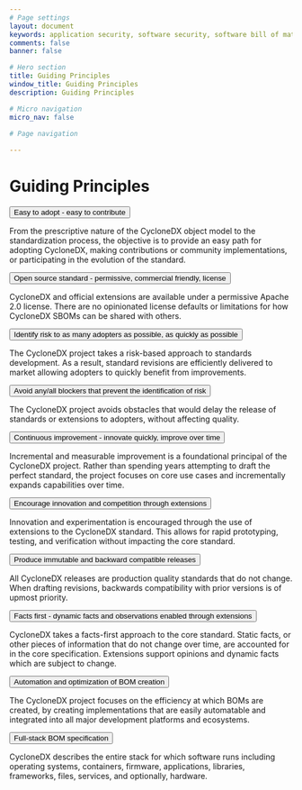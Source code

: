 ```yaml
---
# Page settings
layout: document
keywords: application security, software security, software bill of material, SBOM, BOM, open source, supply chain, specification, spdx, license, package url, purl, cpe
comments: false
banner: false

# Hero section
title: Guiding Principles
window_title: Guiding Principles
description: Guiding Principles

# Micro navigation
micro_nav: false

# Page navigation
    
---
```


# Guiding Principles



<div>

<button type="button" class="collapsible">Easy to adopt - easy to contribute</button>
<div class="collapsible-content">
  <p>From the prescriptive nature of the CycloneDX object model to the standardization process, the objective is to provide an easy path for adopting CycloneDX, making contributions or community implementations, or participating in the evolution of the standard.</p>
</div>

<button type="button" class="collapsible">Open source standard - permissive, commercial friendly, license</button>
<div class="collapsible-content">
  <p>CycloneDX and official extensions are available under a permissive Apache 2.0 license. There are no opinionated license defaults or limitations for how CycloneDX SBOMs can be shared with others.</p>
</div>

<button type="button" class="collapsible">Identify risk to as many adopters as possible, as quickly as possible</button>
<div class="collapsible-content">
  <p>The CycloneDX project takes a risk-based approach to standards development. As a result, standard revisions are efficiently delivered to market allowing adopters to quickly benefit from improvements.</p>
</div>

<button type="button" class="collapsible">Avoid any/all blockers that prevent the identification of risk</button>
<div class="collapsible-content">
  <p>The CycloneDX project avoids obstacles that would delay the release of standards or extensions to adopters, without affecting quality.</p>
</div>

<button type="button" class="collapsible">Continuous improvement - innovate quickly, improve over time</button>
<div class="collapsible-content">
  <p>Incremental and measurable improvement is a foundational principal of the CycloneDX project. Rather than spending years attempting to draft the perfect standard, the project focuses on core use cases and incrementally expands capabilities over time.</p>
</div>

<button type="button" class="collapsible">Encourage innovation and competition through extensions</button>
<div class="collapsible-content">
  <p>Innovation and experimentation is encouraged through the use of extensions to the CycloneDX standard. This allows for rapid prototyping, testing, and verification without impacting the core standard.</p>
</div>

<button type="button" class="collapsible">Produce immutable and backward compatible releases</button>
<div class="collapsible-content">
  <p>All CycloneDX releases are production quality standards that do not change. When drafting revisions, backwards compatibility with prior versions is of upmost priority.</p>
</div>

<button type="button" class="collapsible">Facts first - dynamic facts and observations enabled through extensions</button>
<div class="collapsible-content">
  <p>CycloneDX takes a facts-first approach to the core standard. Static facts, or other pieces of information that do not change over time, are accounted for in the core specification. Extensions support opinions and dynamic facts which are subject to change.</p>
</div>

<button type="button" class="collapsible">Automation and optimization of BOM creation</button>
<div class="collapsible-content">
  <p>The CycloneDX project focuses on the efficiency at which BOMs are created, by creating implementations that are easily automatable and integrated into all major development platforms and ecosystems.</p>
</div>

<button type="button" class="collapsible">Full-stack BOM specification</button>
<div class="collapsible-content">
  <p>CycloneDX describes the entire stack for which software runs including operating systems, containers, firmware, applications, libraries, frameworks, files, services, and optionally, hardware.</p>
</div>

</div>

